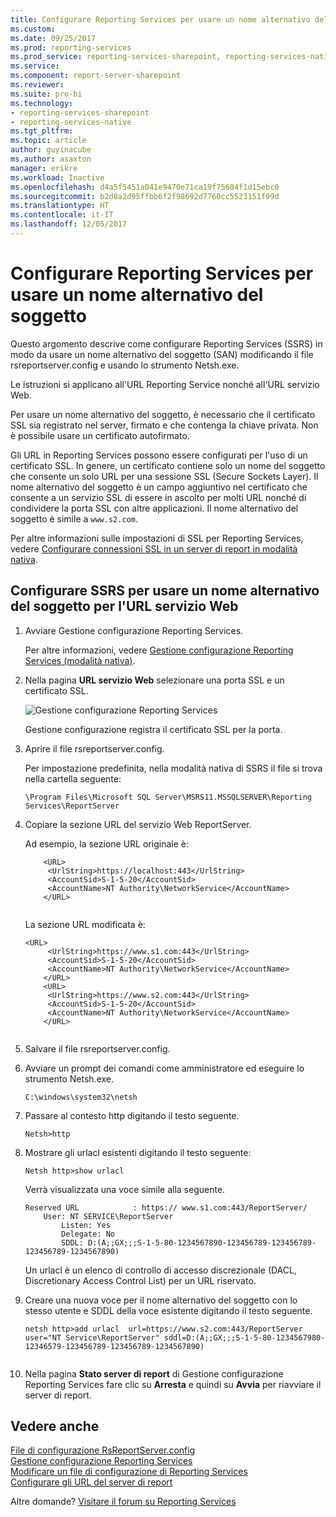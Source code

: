 ```yaml
---
title: Configurare Reporting Services per usare un nome alternativo del soggetto | Microsoft Docs
ms.custom: 
ms.date: 09/25/2017
ms.prod: reporting-services
ms.prod_service: reporting-services-sharepoint, reporting-services-native
ms.service: 
ms.component: report-server-sharepoint
ms.reviewer: 
ms.suite: pro-bi
ms.technology:
- reporting-services-sharepoint
- reporting-services-native
ms.tgt_pltfrm: 
ms.topic: article
author: guyinacube
ms.author: asaxton
manager: erikre
ms.workload: Inactive
ms.openlocfilehash: d4a5f5451a041e9470e71ca19f75684f1d15ebc0
ms.sourcegitcommit: b2d8a2d95ffbb6f2f98692d7760cc5523151f99d
ms.translationtype: HT
ms.contentlocale: it-IT
ms.lasthandoff: 12/05/2017
---
```

# <a name="configure-reporting-services-to-use-a-subject-alternative-name"></a>Configurare Reporting Services per usare un nome alternativo del soggetto

Questo argomento descrive come configurare Reporting Services (SSRS) in modo da usare un nome alternativo del soggetto (SAN) modificando il file rsreportserver.config e usando lo strumento Netsh.exe.

Le istruzioni si applicano all'URL Reporting Service nonché all'URL servizio Web.

Per usare un nome alternativo del soggetto, è necessario che il certificato SSL sia registrato nel server, firmato e che contenga la chiave privata. Non è possibile usare un certificato autofirmato.  
  
 Gli URL in Reporting Services possono essere configurati per l'uso di un certificato SSL. In genere, un certificato contiene solo un nome del soggetto che consente un solo URL per una sessione SSL (Secure Sockets Layer). Il nome alternativo del soggetto è un campo aggiuntivo nel certificato che consente a un servizio SSL di essere in ascolto per molti URL nonché di condividere la porta SSL con altre applicazioni. Il nome alternativo del soggetto è simile a `www.s2.com`.  
  
 Per altre informazioni sulle impostazioni di SSL per Reporting Services, vedere [Configurare connessioni SSL in un server di report in modalità nativa](../../reporting-services/security/configure-ssl-connections-on-a-native-mode-report-server.md).  
  
## <a name="configure-ssrs-to-use-a-subject-alternative-name-for-web-service-url"></a>Configurare SSRS per usare un nome alternativo del soggetto per l'URL servizio Web
  
1.  Avviare Gestione configurazione Reporting Services.  
  
     Per altre informazioni, vedere [Gestione configurazione Reporting Services &#40;modalità nativa&#41;](../../reporting-services/install-windows/reporting-services-configuration-manager-native-mode.md).  
  
2.  Nella pagina **URL servizio Web** selezionare una porta SSL e un certificato SSL.  
  
     ![Gestione configurazione Reporting Services](../../reporting-services/report-server-sharepoint/media/reportingservices-configurationmanager.png "Gestione configurazione Reporting Services")  
  
     Gestione configurazione registra il certificato SSL per la porta.  
  
3.  Aprire il file rsreportserver.config.  
  
     Per impostazione predefinita, nella modalità nativa di SSRS il file si trova nella cartella seguente:  
  
    ```  
    \Program Files\Microsoft SQL Server\MSRS11.MSSQLSERVER\Reporting Services\ReportServer  
    ```  
  
4.  Copiare la sezione URL del servizio Web ReportServer.  
  
     Ad esempio, la sezione URL originale è:  
  
    ```  
        <URL>  
         <UrlString>https://localhost:443</UrlString>  
         <AccountSid>S-1-5-20</AccountSid>  
         <AccountName>NT Authority\NetworkService</AccountName>  
        </URL>  
  
    ```  
  
     La sezione URL modificata è:
  
    ```  
    <URL>  
         <UrlString>https://www.s1.com:443</UrlString>  
         <AccountSid>S-1-5-20</AccountSid>  
         <AccountName>NT Authority\NetworkService</AccountName>  
        </URL>  
        <URL>  
         <UrlString>https://www.s2.com:443</UrlString>  
         <AccountSid>S-1-5-20</AccountSid>  
         <AccountName>NT Authority\NetworkService</AccountName>  
        </URL>  
  
    ```  
  
5.  Salvare il file rsreportserver.config.  
  
6.  Avviare un prompt dei comandi come amministratore ed eseguire lo strumento Netsh.exe.  
  
    ```  
    C:\windows\system32\netsh  
    ```  
  
7.  Passare al contesto http digitando il testo seguente.  
  
    ```  
    Netsh>http  
    ```  
  
8.  Mostrare gli urlacl esistenti digitando il testo seguente:
  
    ```  
    Netsh http>show urlacl  
    ```  
  
     Verrà visualizzata una voce simile alla seguente.  
  
    ```  
    Reserved URL            : https:// www.s1.com:443/ReportServer/  
        User: NT SERVICE\ReportServer  
            Listen: Yes  
            Delegate: No  
            SDDL: D:(A;;GX;;;S-1-5-80-1234567890-123456789-123456789-123456789-1234567890)  
    ```  
  
     Un urlacl è un elenco di controllo di accesso discrezionale (DACL, Discretionary Access Control List) per un URL riservato.  
  
9. Creare una nuova voce per il nome alternativo del soggetto con lo stesso utente e SDDL della voce esistente digitando il testo seguente.  
  
    ```  
    netsh http>add urlacl  url=https://www.s2.com:443/ReportServer    
    user="NT Service\ReportServer" sddl=D:(A;;GX;;;S-1-5-80-1234567980-12346579-123456789-123456789-1234567890)  
  
    ```  
  
10. Nella pagina **Stato server di report** di Gestione configurazione Reporting Services fare clic su **Arresta** e quindi su **Avvia** per riavviare il server di report.  
  
## <a name="see-also"></a>Vedere anche

 [File di configurazione RsReportServer.config](../../reporting-services/report-server/rsreportserver-config-configuration-file.md)   
 [Gestione configurazione Reporting Services](../../reporting-services/install-windows/reporting-services-configuration-manager-native-mode.md)   
 [Modificare un file di configurazione di Reporting Services](../../reporting-services/report-server/modify-a-reporting-services-configuration-file-rsreportserver-config.md)   
 [Configurare gli URL del server di report](../../reporting-services/install-windows/configure-report-server-urls-ssrs-configuration-manager.md)

Altre domande? [Visitare il forum su Reporting Services](http://go.microsoft.com/fwlink/?LinkId=620231)
